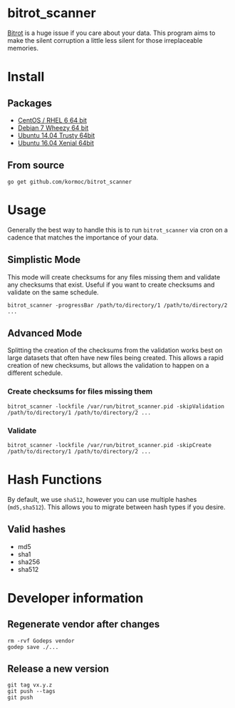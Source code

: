 # bitrot_scanner

[Bitrot](https://arstechnica.com/information-technology/2014/01/bitrot-and-atomic-cows-inside-next-gen-filesystems/) is a huge issue if you care about your data.
This program aims to make the silent corruption a little less silent for those irreplaceable memories.

# Install

## Packages

 * [CentOS / RHEL 6 64 bit](https://packager.io/gh/kormoc/bitrot_scanner/install#centos-6-bitrot-scanner)
 * [Debian 7 Wheezy 64 bit](https://packager.io/gh/kormoc/bitrot_scanner/install#debian-7-bitrot-scanner)
 * [Ubuntu 14.04 Trusty 64bit](https://packager.io/gh/kormoc/bitrot_scanner/install#ubuntu-14-04-bitrot-scanner)
 * [Ubuntu 16.04 Xenial 64bit](https://packager.io/gh/kormoc/bitrot_scanner/install#ubuntu-16-04-bitrot-scanner)

## From source

`go get github.com/kormoc/bitrot_scanner`

# Usage

Generally the best way to handle this is to run `bitrot_scanner` via cron on a cadence that matches the importance of your data.

## Simplistic Mode

This mode will create checksums for any files missing them and validate any checksums that exist. Useful if you want to create checksums and validate on the same schedule.

`bitrot_scanner -progressBar /path/to/directory/1 /path/to/directory/2 ...`

## Advanced Mode

Splitting the creation of the checksums from the validation works best on large datasets that often have new files being created.
This allows a rapid creation of new checksums, but allows the validation to happen on a different schedule.

### Create checksums for files missing them

`bitrot_scanner -lockfile /var/run/bitrot_scanner.pid -skipValidation /path/to/directory/1 /path/to/directory/2 ...`

### Validate

`bitrot_scanner -lockfile /var/run/bitrot_scanner.pid -skipCreate /path/to/directory/1 /path/to/directory/2 ...`

# Hash Functions

By default, we use `sha512`, however you can use multiple hashes (`md5,sha512`). This allows you to migrate between hash types if you desire.

## Valid hashes

 * md5
 * sha1
 * sha256
 * sha512

# Developer information

## Regenerate vendor after changes

```
rm -rvf Godeps vendor
godep save ./...
```

## Release a new version

```
git tag vx.y.z
git push --tags
git push
```
